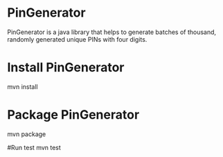 # PinGenerator
PinGenerator is a java library that helps to generate batches of thousand, randomly generated unique PINs with four digits.

# Install PinGenerator
mvn install

# Package PinGenerator
mvn package

#Run test
mvn test
